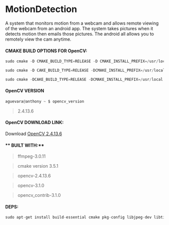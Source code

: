 # MotionDetection

A system that monitors motion from a webcam and allows remote viewing of the webcam from an android app. The system takes pictures when it detects motion then emails those pictures. The android all allows you to remotely view the cam anytime.

#### **CMAKE BUILD OPTIONS FOR OpenCV:** 

```python
sudo cmake -D CMAKE_BUILD_TYPE=RELEASE -D CMAKE_INSTALL_PREFIX=/usr/local -D INSTALL_PYTHON_EXAMPLES=ON -DOPENCV_EXTRA_MODULES_PATH=/usr/src/opencv_contrib-3.1.0/modules -DBUILD_EXAMPLES=ON ..
```

```python
sudo cmake -D CAKE_BUILD_TYPE=RELEASE -DCMAKE_INSTALL_PREFIX=/usr/local -DINSTALL_PYTHON_EXAMPLES=ON -DOPENCV_EXTRA_MODULES_PATH=/usr/src/opencv_contrib-3.1.0/modules -DBUILD_EXAMPLES=ON -DARCH=ARMV7l ..
```

```python
sudo cmake -DCAKE_BUILD_TYPE=RELEASE -DCMAKE_INSTALL_PREFIX=/usr/local -DINSTALL_PYTHON_EXAMPLES=ON -DWITH_V4L=ON -DWITH_OPENGL=ON -DWITH_QT=OFF -DOPENCV_EXTRA_MODULES_PATH=/usr/src/opencv_contrib/modules -DBUILD_EXAMPLES=ON -DARCH=ARMV7 ..
```

#### **OpenCV VERSION**

```python
aguevara@anthony ~ $ opencv_version 
```

>2.4.13.6

#### **OpenCV DOWNLOAD LINK:**

Download [OpenCV 2.4.13.6](https://github.com/opencv/opencv/archive/2.4.13.6.zip)

#### ** BUILT WITH:**

>ffmpeg-3.0.11

>cmake version 3.5.1

>opencv-2.4.13.6

>opencv-3.1.0

>opencv_contrib-3.1.0

#### **DEPS:**

```python
sudo apt-get install build-essential cmake pkg-config libjpeg-dev libtiff5-dev libjasper-dev libpng12-dev libv4l-dev libxvidcore-dev libx264-dev libgtk2.0-dev libatlas-base-dev gfortran python2.7-dev python3-dev 
```
